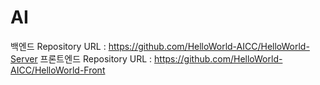 # AI

백엔드 Repository URL : https://github.com/HelloWorld-AICC/HelloWorld-Server
프론트엔드 Repository URL : https://github.com/HelloWorld-AICC/HelloWorld-Front
